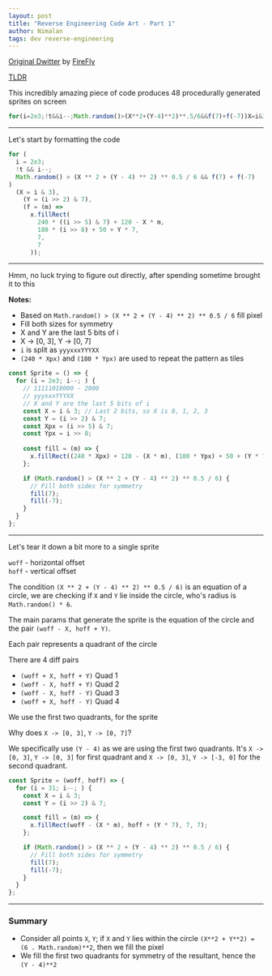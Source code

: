 ```yaml
---
layout: post
title: "Reverse Engineering Code Art - Part 1"
author: Nimalan
tags: dev reverse-engineering
---
```


[Original Dwitter](https://www.dwitter.net/d/3078) by [FireFly](https://www.dwitter.net/u/FireFly)

[TLDR](#summary)

This incredibly amazing piece of code produces 48 procedurally generated sprites on screen

```js
for(i=2e3;!t&&i--;Math.random()>(X**2+(Y-4)**2)**.5/6&&f(7)+f(-7))X=i&3,Y=i>>2&7,f=m=>x.fillRect(240*(i>>5&7)+120-X*m,180*(i>>8)+50+Y*7,7,7)
```

---

Let's start by formatting the code

```js
for (
  i = 2e3;
  !t && i--;
  Math.random() > (X ** 2 + (Y - 4) ** 2) ** 0.5 / 6 && f(7) + f(-7)
)
  (X = i & 3),
    (Y = (i >> 2) & 7),
    (f = (m) =>
      x.fillRect(
        240 * ((i >> 5) & 7) + 120 - X * m,
        180 * (i >> 8) + 50 + Y * 7,
        7,
        7
      ));
```

---

Hmm, no luck trying to figure out directly, after spending sometime brought it to this

**Notes:**
- Based on `Math.random() > (X ** 2 + (Y - 4) ** 2) ** 0.5 / 6` fill pixel
- Fill both sizes for symmetry
- X and Y are the last 5 bits of i
- X -> [0, 3], Y -> [0, 7]
- `i` is split as `yyyxxxYYYXX`
- `(240 * Xpx)` and `(180 * Ypx)` are used to repeat the pattern as tiles


```js
const Sprite = () => {
  for (i = 2e3; i--; ) {
    // 11111010000 - 2000
    // yyyxxxYYYXX
    // X and Y are the last 5 bits of i
    const X = i & 3; // Last 2 bits, so X is 0, 1, 2, 3
    const Y = (i >> 2) & 7;
    const Xpx = (i >> 5) & 7;
    const Ypx = i >> 8;
    
    const fill = (m) => {
      x.fillRect((240 * Xpx) + 120 - (X * m), (180 * Ypx) + 50 + (Y * 7), 7, 7);
    };

    if (Math.random() > (X ** 2 + (Y - 4) ** 2) ** 0.5 / 6) {
      // Fill both sides for symmetry
      fill(7);
      fill(-7);
    }
  }
};
```

---

Let's tear it down a bit more to a single sprite

`woff` - horizontal offset  
`hoff` - vertical offset

The condition `(X ** 2 + (Y - 4) ** 2) ** 0.5 / 6)` is an equation of a circle, we are checking if `X` and `Y` lie inside the circle, who's radius is `Math.random() * 6`.

The main params that generate the sprite is the equation of the circle
and the pair `(woff - X, hoff + Y)`.

Each pair represents a quadrant of the circle

There are 4 diff pairs

- `(woff + X, hoff + Y)` Quad 1
- `(woff - X, hoff + Y)` Quad 2
- `(woff - X, hoff - Y)` Quad 3
- `(woff + X, hoff - Y)` Quad 4

We use the first two quadrants, for the sprite

Why does `X -> [0, 3]`, `Y -> [0, 7]`?

We specifically use `(Y - 4)` as we are using the first two quadrants. It's `X -> [0, 3]`, `Y -> [0, 3]` for first quadrant and `X -> [0, 3]`, `Y -> [-3, 0]` for the second quadrant.

```js
const Sprite = (woff, hoff) => {
  for (i = 31; i--; ) {
    const X = i & 3;
    const Y = (i >> 2) & 7;

    const fill = (m) => {
      x.fillRect(woff - (X * m), hoff + (Y * 7), 7, 7);
    };

    if (Math.random() > (X ** 2 + (Y - 4) ** 2) ** 0.5 / 6) {
      // Fill both sides for symmetry
      fill(7);
      fill(-7);
    }
  }
};
```

---

### Summary

- Consider all points `X`, `Y`; if `X` and `Y` lies within the circle `(X**2 + Y**2) = (6 . Math.random)**2`, then we fill the pixel
- We fill the first two quadrants for symmetry of the resultant, hence the `(Y - 4)**2`

